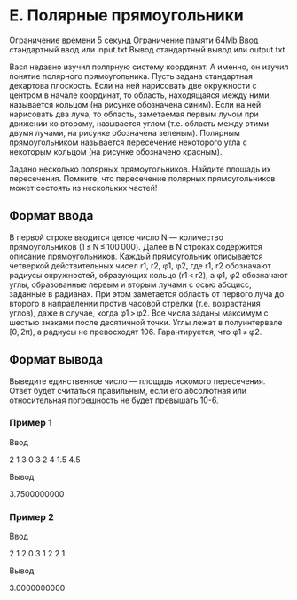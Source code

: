 # E. Полярные прямоугольники

Ограничение времени 5 секунд
Ограничение памяти 64Mb
Ввод стандартный ввод или input.txt
Вывод стандартный вывод или output.txt

Вася недавно изучил полярную систему координат. А именно, он изучил понятие полярного прямоугольника. Пусть задана стандартная декартова плоскость. Если на ней нарисовать две окружности с центром в начале координат, то область, находящаяся между ними, называется кольцом (на рисунке обозначена синим). Если на ней нарисовать два луча, то область, заметаемая первым лучом при движении ко второму, называется углом (т.е. область между этими двумя лучами, на рисунке обозначена зеленым). Полярным прямоугольником называется пересечение некоторого угла с некоторым кольцом (на рисунке обозначено красным).

Задано несколько полярных прямоугольников. Найдите площадь их пересечения. Помните, что пересечение полярных прямоугольников может состоять из нескольких частей!

## Формат ввода

В первой строке вводится целое число N — количество прямоугольников (1 ≤ N ≤ 100 000). Далее в N строках содержится описание прямоугольников. Каждый прямоугольник описывается четверкой действительных чисел r1, r2, φ1, φ2, где r1, r2 обозначают радиусы окружностей, образующих кольцо (r1 < r2), а φ1, φ2 обозначают углы, образованные первым и вторым лучами с осью абсцисс, заданные в радианах. При этом заметается область от первого луча до второго в направлении против часовой стрелки (т.е. возрастания углов), даже в случае, когда φ1 > φ2. Все числа заданы максимум с шестью знаками после десятичной точки. Углы лежат в полуинтервале [0, 2π), а радиусы не превосходят 106. Гарантируется, что φ1 ≠ φ2.

## Формат вывода

Выведите единственное число — площадь искомого пересечения. Ответ будет считаться правильным, если его абсолютная или относительная погрешность не будет превышать 10-6.

### Пример 1

Ввод

2
1 3 0 3
2 4 1.5 4.5

Вывод

3.7500000000

### Пример 2

Ввод

2
1 2 0 3
1 2 2 1

Вывод

3.0000000000
